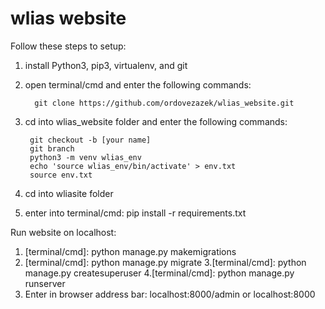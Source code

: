 # wlias website

Follow these steps to setup:

1. install Python3, pip3, virtualenv, and git
2. open terminal/cmd and enter the following commands:

         git clone https://github.com/ordovezazek/wlias_website.git
         
3. cd into wlias_website folder and enter the following commands:

        git checkout -b [your name]
        git branch
        python3 -m venv wlias_env
        echo 'source wlias_env/bin/activate' > env.txt
        source env.txt
        
4. cd into wliasite folder
5. enter into terminal/cmd: pip install -r requirements.txt




Run website on localhost:

1. [terminal/cmd]: python manage.py makemigrations
2. [terminal/cmd]: python manage.py migrate
3.[terminal/cmd]: python manage.py createsuperuser
4.[terminal/cmd]: python manage.py runserver
5. Enter in browser address bar: localhost:8000/admin or localhost:8000
